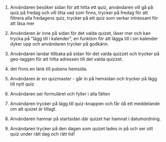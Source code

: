 1. Användaren besöker sidan för att hitta ett quiz, användaren vill gå på quiz på fredag och vill titta vad som finns, trycker på fredag för att filtrera alla fredagens quiz, trycker på ett quiz som verkar intressant för att läsa mer
2. Användaren är inne på sidan för det valda quizet, läser mer och kan trycka på "lägg till i kalender", en funktion för att lägga till i sin kalender dyker upp och användaren trycker på godkänn.
3. Användaren landar tillbaka på sidan för det valda quizzet och trycker på geo-taggen för att hitta adressen till det valda quizzet.
4. det finns en länk till pubens hemsida.

1. Användaren är en quizmaster - går in på hemsidan och trycker på lägg till nytt quiz
2. Användaren ser formuläret och fyller i alla fälten
3. Användaren trycker på lägg till quiz-knappen och får då ett meddelande om att quizet är tillagt.
4. Användaren hamnar på startsidan där quizet har hamnat i datumordning.
5. Användaren trycker på den dagen som quizet lades in på och ser sitt quiz under rätt dag och rätt tid!